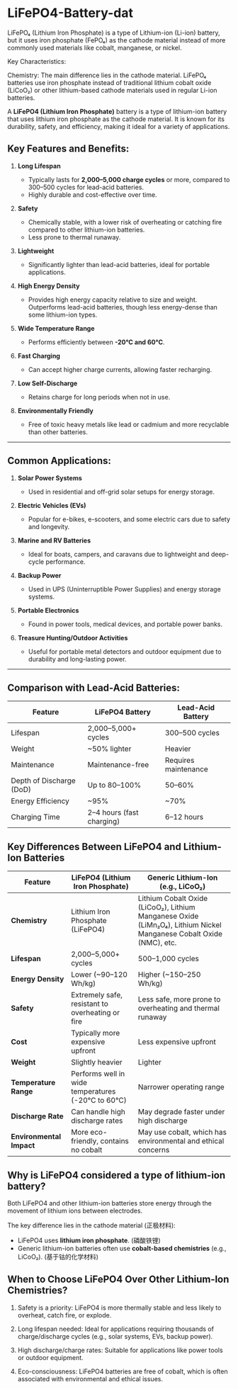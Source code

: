 
# LiFePO4-Battery-dat


LiFePO₄ (Lithium Iron Phosphate) is a type of Lithium-ion (Li-ion) battery, but it uses iron phosphate (FePO₄) as the cathode material instead of more commonly used materials like cobalt, manganese, or nickel.

Key Characteristics:

Chemistry: The main difference lies in the cathode material. LiFePO₄ batteries use iron phosphate instead of traditional lithium cobalt oxide (LiCoO₂) or other lithium-based cathode materials used in regular Li-ion batteries.



A **LiFePO4 (Lithium Iron Phosphate)** battery is a type of lithium-ion battery that uses lithium iron phosphate as the cathode material. It is known for its durability, safety, and efficiency, making it ideal for a variety of applications.

## Key Features and Benefits:

1. **Long Lifespan**  
   - Typically lasts for **2,000–5,000 charge cycles** or more, compared to 300–500 cycles for lead-acid batteries.
   - Highly durable and cost-effective over time.

2. **Safety**  
   - Chemically stable, with a lower risk of overheating or catching fire compared to other lithium-ion batteries.
   - Less prone to thermal runaway.

3. **Lightweight**  
   - Significantly lighter than lead-acid batteries, ideal for portable applications.

4. **High Energy Density**  
   - Provides high energy capacity relative to size and weight. Outperforms lead-acid batteries, though less energy-dense than some lithium-ion types.

5. **Wide Temperature Range**  
   - Performs efficiently between **-20°C and 60°C**.

6. **Fast Charging**  
   - Can accept higher charge currents, allowing faster recharging.

7. **Low Self-Discharge**  
   - Retains charge for long periods when not in use.

8. **Environmentally Friendly**  
   - Free of toxic heavy metals like lead or cadmium and more recyclable than other batteries.

---

## Common Applications:
1. **Solar Power Systems**  
   - Used in residential and off-grid solar setups for energy storage.

2. **Electric Vehicles (EVs)**  
   - Popular for e-bikes, e-scooters, and some electric cars due to safety and longevity.

3. **Marine and RV Batteries**  
   - Ideal for boats, campers, and caravans due to lightweight and deep-cycle performance.

4. **Backup Power**  
   - Used in UPS (Uninterruptible Power Supplies) and energy storage systems.

5. **Portable Electronics**  
   - Found in power tools, medical devices, and portable power banks.

6. **Treasure Hunting/Outdoor Activities**  
   - Useful for portable metal detectors and outdoor equipment due to durability and long-lasting power.

---

## Comparison with Lead-Acid Batteries:

| Feature                  | LiFePO4 Battery             | Lead-Acid Battery           |
|--------------------------|-----------------------------|-----------------------------|
| Lifespan                 | 2,000–5,000+ cycles        | 300–500 cycles             |
| Weight                   | ~50% lighter               | Heavier                    |
| Maintenance              | Maintenance-free           | Requires maintenance       |
| Depth of Discharge (DoD) | Up to 80–100%              | 50–60%                     |
| Energy Efficiency        | ~95%                       | ~70%                       |
| Charging Time            | 2–4 hours (fast charging)  | 6–12 hours                 |





## Key Differences Between LiFePO4 and Lithium-Ion Batteries  

| Feature                  | **LiFePO4 (Lithium Iron Phosphate)**         | **Generic Lithium-Ion (e.g., LiCoO₂)**      |
|--------------------------|---------------------------------------------|---------------------------------------------|
| **Chemistry**            | Lithium Iron Phosphate (LiFePO4)           | Lithium Cobalt Oxide (LiCoO₂), Lithium Manganese Oxide (LiMn₂O₄), Lithium Nickel Manganese Cobalt Oxide (NMC), etc. |
| **Lifespan**             | 2,000–5,000+ cycles                        | 500–1,000 cycles                            |
| **Energy Density**       | Lower (~90–120 Wh/kg)                      | Higher (~150–250 Wh/kg)                     |
| **Safety**               | Extremely safe, resistant to overheating or fire | Less safe, more prone to overheating and thermal runaway |
| **Cost**                 | Typically more expensive upfront           | Less expensive upfront                      |
| **Weight**               | Slightly heavier                           | Lighter                                     |
| **Temperature Range**    | Performs well in wide temperatures (-20°C to 60°C) | Narrower operating range                   |
| **Discharge Rate**       | Can handle high discharge rates            | May degrade faster under high discharge     |
| **Environmental Impact** | More eco-friendly, contains no cobalt      | May use cobalt, which has environmental and ethical concerns |

## Why is LiFePO4 considered a type of lithium-ion battery?

Both LiFePO4 and other lithium-ion batteries store energy through the movement of lithium ions between electrodes.

The key difference lies in the cathode material (正极材料):
- LiFePO4 uses **lithium iron phosphate**. (磷酸铁锂)
- Generic lithium-ion batteries often use **cobalt-based chemistries** (e.g., LiCoO₂). (基于钴的化学材料)


## When to Choose LiFePO4 Over Other Lithium-Ion Chemistries?

1. Safety is a priority:
LiFePO4 is more thermally stable and less likely to overheat, catch fire, or explode.

2. Long lifespan needed:
Ideal for applications requiring thousands of charge/discharge cycles (e.g., solar systems, EVs, backup power).

3. High discharge/charge rates:
Suitable for applications like power tools or outdoor equipment.

4. Eco-consciousness:
LiFePO4 batteries are free of cobalt, which is often associated with environmental and ethical issues.